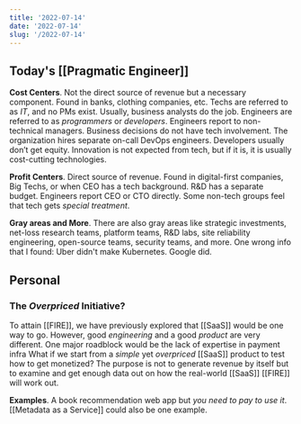 ```yaml
---
title: '2022-07-14'
date: '2022-07-14'
slug: '/2022-07-14'
---
```


## Today's [[Pragmatic Engineer]]

**Cost Centers**.
Not the direct source of revenue but a necessary component.
Found in banks, clothing companies, etc.
Techs are referred to as _IT_, and no PMs exist.
Usually, business analysts do the job. Engineers are referred to as _programmers_ or _developers_.
Engineers report to non-technical managers.
Business decisions do not have tech involvement.
The organization hires separate on-call DevOps engineers.
Developers usually don’t get equity.
Innovation is not expected from tech, but if it is, it is usually cost-cutting technologies.

**Profit Centers**.
Direct source of revenue.
Found in digital-first companies, Big Techs, or when CEO has a tech background.
R&D has a separate budget.
Engineers report CEO or CTO directly.
Some non-tech groups feel that tech gets _special treatment_.

**Gray areas and More**. There are also gray areas like strategic investments, net-loss research teams, platform teams, R&D labs, site reliability engineering, open-source teams, security teams, and more. One wrong info that I found: Uber didn't make Kubernetes. Google did.

## Personal

### The _Overpriced_ Initiative?

To attain [[FIRE]], we have previously explored that [[SaaS]] would be one way to go.
However, good _engineering_ and a good _product_ are very different.
One major roadblock would be the lack of expertise in payment infra
What if we start from a _simple_ yet _overpriced_ [[SaaS]] product to test how to get monetized?
The purpose is not to generate revenue by itself but to examine and get enough data out on how the real-world [[SaaS]] [[FIRE]] will work out.

**Examples**.
A book recommendation web app but _you need to pay to use it_.
[[Metadata as a Service]] could also be one example.
